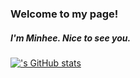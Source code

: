 <h3>Welcome to my page!</h3>
<h5>I'm Minhee. Nice to see you.</h5>

[![<mini1253>'s GitHub stats](https://github-readme-stats.vercel.app/api?username=<mini1253>)](https://github.com/anuraghazra/github-readme-stats)

